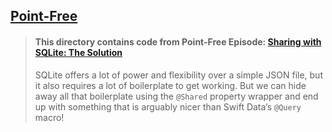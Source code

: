 ## [Point-Free](https://www.pointfree.co)

> #### This directory contains code from Point-Free Episode: [Sharing with SQLite: The Solution](https://www.pointfree.co/episodes/ep310-sharing-with-sqlite-the-solution)
>
> SQLite offers a lot of power and flexibility over a simple JSON file, but it also requires a lot of boilerplate to get working. But we can hide away all that boilerplate using the `@Shared` property wrapper and end up with something that is arguably nicer than Swift Data’s `@Query` macro!
